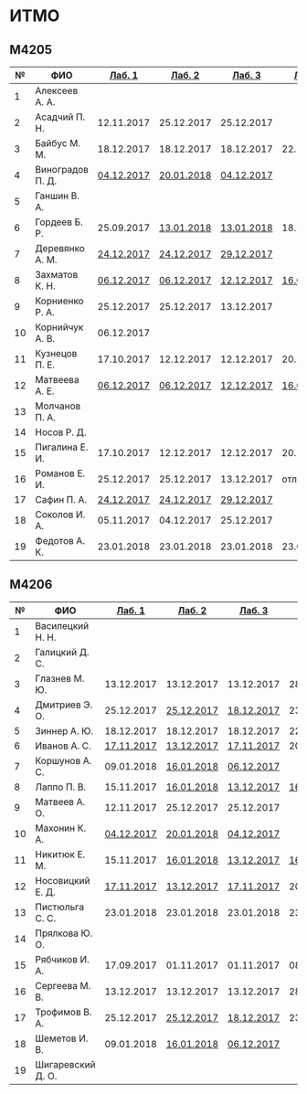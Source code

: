 # ИТМО

## M4205

№ | ФИО | [Лаб. 1](../labs/lab01.md) | [Лаб. 2](../labs/lab02.md) | [Лаб. 3](../labs/lab03.md) | [Лаб. 4](../labs/lab04.md)
--|-----|--------|--------|--------|-------
1 | Алексеев А. А. | | | | | неявка 
2 | Асадчий П. Н. | 12.11.2017 | 25.12.2017  | 25.12.2017 | | хорошо
3 | Байбус М. М. | 18.12.2017 |  18.12.2017 |  18.12.2017 | 22.12.2017 | отлично
4 | Виноградов П. Д. | [04.12.2017](https://github.com/kirillmakhonin/ifmo-lab-math_mod-2016) | [20.01.2018](https://github.com/kirillmakhonin/ifmo-lab-math_mod-2016) | [04.12.2017](https://github.com/kirillmakhonin/ifmo-lab-math_mod-2016-lab3)
5 | Ганшин В. А. | | | | | неявка 
6 | Гордеев Б. Р. | 25.09.2017 | [13.01.2018](https://github.com/gordeevbr/Mathematical-Modeling-and-Game-Theory) | [13.01.2018](https://github.com/gordeevbr/Mathematical-Modeling-and-Game-Theory) | 18.12.2017 | отлично
7 | Деревянко А. М. | [24.12.2017](https://github.com/PavelSafin/decision-theory) | [24.12.2017](https://github.com/PavelSafin/decision-theory) | [29.12.2017](https://github.com/PavelSafin/decision-theory) | | хорошо
8 | Захматов К. Н. | [06.12.2017](https://github.com/zakhmatovk/math_modeling_and_decision_theory) | [06.12.2017](https://github.com/zakhmatovk/math_modeling_and_decision_theory) | [12.12.2017](https://github.com/zakhmatovk/math_modeling_and_decision_theory) | [16.01.2018](https://github.com/alepoydes/introduction-to-decision-theory/blob/master/results/2017.md) | отлично
9 | Корниенко Р. А. | 25.12.2017 | 25.12.2017 | 13.12.2017 | | хорошо
10 | Корнийчук А. В. | 06.12.2017 | | | | неудовлетворительно
11 | Кузнецов П. Е. | 17.10.2017 | 12.12.2017 | 12.12.2017 | 20.12.2017 | отлично
12 | Матвеева А. Е. | [06.12.2017](https://github.com/zakhmatovk/math_modeling_and_decision_theory) | [06.12.2017](https://github.com/zakhmatovk/math_modeling_and_decision_theory) | [12.12.2017](https://github.com/zakhmatovk/math_modeling_and_decision_theory) | [16.01.2018](https://github.com/alepoydes/introduction-to-decision-theory/blob/master/results/2017.md) | отлично
13 | Молчанов П. А. | | | | | неявка 
14 | Носов Р. Д. | | | | | неявка 
15 | Пигалина Е. И. | 17.10.2017 | 12.12.2017 | 12.12.2017 | 20.12.2017 | отлично
16 | Романов Е. И. | 25.12.2017 | 25.12.2017 | 13.12.2017 | отлично
17 | Сафин П. А. | [24.12.2017](https://github.com/PavelSafin/decision-theory) | [24.12.2017](https://github.com/PavelSafin/decision-theory) | [29.12.2017](https://github.com/PavelSafin/decision-theory) | | хорошо
18 | Соколов И. А. | 05.11.2017 | 04.12.2017 | 25.12.2017 | | хорошо
19 | Федотов А. К. | 23.01.2018 | 23.01.2018 | 23.01.2018 | 23.01.2018 | отлично

## M4206

№ | ФИО | [Лаб. 1](../labs/lab01.md) | [Лаб. 2](../labs/lab02.md) | [Лаб. 3](../labs/lab03.md) | [Лаб. 4](../labs/lab04.md)
--|-----|--------|--------|--------|-------
1 | Василецкий Н. Н. | | | | | неявка 
2 | Галицкий Д. С. | | | | | неявка 
3 | Глазнев М. Ю. | 13.12.2017 | 13.12.2017 | 13.12.2017 | 28.12.2017 | отлично
4 | Дмитриев Э. О. | 25.12.2017 | [25.12.2017](https://github.com/Stranger65536/IFMO-Theory-Of-Decisions-Making/tree/master/org/trofiv) | [18.12.2017](https://github.com/Stranger65536/IFMO-Theory-Of-Decisions-Making/tree/master/org/trofiv) | 23.01.2018 | отлично
5 | Зиннер А. Ю. | 18.12.2017 | 18.12.2017 | 18.12.2017 | 22.12.2017 | отлично
6 | Иванов А. С. | [17.11.2017](https://bitbucket.org/vaderworld/math_model_decision_make/src) | [13.12.2017](https://bitbucket.org/vaderworld/math_model_decision_make)  | [17.11.2017](https://bitbucket.org/vaderworld/math_model_decision_make/src) | 20.12.2017 | отлично
7 | Коршунов А. С. | 09.01.2018 | [16.01.2018](https://github.com/korshunov8815/nash-deterministic) | [06.12.2017](https://github.com/korshunov8815/tick-tac-toe) | | хорошо
8 | Лаппо П. В. | 15.11.2017 | [16.01.2018](https://github.com/Deyk/matmod/tree/master/Lab_2%2C4) | [13.12.2017](https://github.com/Deyk/matmod) | [16.01.2018](https://github.com/Deyk/matmod/tree/master/Lab_2%2C4) | хорошо
9 | Матвеев А. О. | 12.11.2017 | 25.12.2017  | 25.12.2017 | | хорошо
10 | Махонин К. А. | [04.12.2017](https://github.com/kirillmakhonin/ifmo-lab-math_mod-2016) | [20.01.2018](https://github.com/kirillmakhonin/ifmo-lab-math_mod-2016) | [04.12.2017](https://github.com/kirillmakhonin/ifmo-lab-math_mod-2016-lab3) | | хорошо
11 | Никитюк Е. М. | 15.11.2017 | [16.01.2018](https://github.com/Deyk/matmod/tree/master/Lab_2%2C4) | [13.12.2017](https://github.com/Deyk/matmod) | [16.01.2018](https://github.com/Deyk/matmod/tree/master/Lab_2%2C4) | хорошо
12 | Носовицкий Е. Д. | [17.11.2017](https://bitbucket.org/vaderworld/math_model_decision_make/src) | [13.12.2017](https://bitbucket.org/vaderworld/math_model_decision_make) | [17.11.2017](https://bitbucket.org/vaderworld/math_model_decision_make/src) | 20.12.2017 | отлично
13 | Пистюльга С. С. | 23.01.2018 | 23.01.2018 | 23.01.2018 | 23.01.2018 | отлично
14 | Прялкова Ю. О. | | | | | неявка 
15 | Рябчиков И. А. | 17.09.2017 | 01.11.2017 | 01.11.2017 | 08.11.2017 | отлично
16 | Сергеева М. В. | 13.12.2017 | 13.12.2017 | 13.12.2017 | 28.12.2017 | отлично
17 | Трофимов В. А. | 25.12.2017 | [25.12.2017](https://github.com/Stranger65536/IFMO-Theory-Of-Decisions-Making/tree/master/org/trofiv) | [18.12.2017](https://github.com/Stranger65536/IFMO-Theory-Of-Decisions-Making/tree/master/org/trofiv) | 23.01.2018 | отлично
18 | Шеметов И. В. | 09.01.2018 | [16.01.2018](https://github.com/korshunov8815/nash-deterministic) | [06.12.2017](https://github.com/korshunov8815/tick-tac-toe) | | хорошо
19 | Шигаревский Д. О. | | | | | неявка 